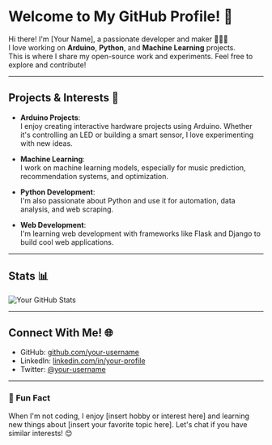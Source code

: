 # Welcome to My GitHub Profile! 👋

Hi there! I'm [Your Name], a passionate developer and maker 🧑‍💻🚀  
I love working on **Arduino**, **Python**, and **Machine Learning** projects.  
This is where I share my open-source work and experiments. Feel free to explore and contribute!

---

## Projects & Interests 🔧

- **Arduino Projects**:  
  I enjoy creating interactive hardware projects using Arduino. Whether it's controlling an LED or building a smart sensor, I love experimenting with new ideas.

- **Machine Learning**:  
  I work on machine learning models, especially for music prediction, recommendation systems, and optimization.

- **Python Development**:  
  I'm also passionate about Python and use it for automation, data analysis, and web scraping.

- **Web Development**:  
  I'm learning web development with frameworks like Flask and Django to build cool web applications.

---

## Stats 📊

![Your GitHub Stats](https://github-readme-stats.vercel.app/api?username=your-username&show_icons=true&hide_title=true&count_private=true&hide=prs)

---

## Connect With Me! 🌐

- GitHub: [github.com/your-username](https://github.com/your-username)
- LinkedIn: [linkedin.com/in/your-profile](https://linkedin.com/in/your-profile)
- Twitter: [@your-username](https://twitter.com/your-username)

---

### 📝 Fun Fact

When I'm not coding, I enjoy [insert hobby or interest here] and learning new things about [insert your favorite topic here]. Let's chat if you have similar interests! 😊

